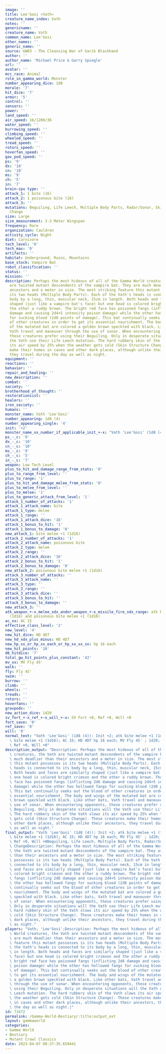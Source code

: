```yaml
---
image: ''
title: Lee'Gosi «Vath»
creature_name_index: Vath
notes: ''
genericname: ''
creature_name: Vath
common_name: Lee'Gosi
other_names: ''
generic_name: ''
source: GW03 - The Cleansing War of Garik Blackhand
author: ''
author_name: 'Michael Price & Garry Spiegle'
url: ''
avatar: ''
mcc_race: Animal
role_in_gamma_world: Monster
number_appearing_dice: 1d8
morale: '7'
hit_dice: '7'
armor: '5'
control: ''
sensors: ''
power: ''
land_speed: ''
air_speed: 16/1200/36
water_speed: ''
burrowing_speed: ''
climbing_speed: ''
wheeled_speed: ''
tread_speed: ''
rotors_speed: ''
hoverfan_speed: ''
gav_pod_speed: ''
ps: '9'
dx: '10'
cn: '10'
ms: '9'
ch: '5'
in: '7'
brain-cpu type: ''
attack_1: 1 bite (16)
attack_2: 1 poisonous bite (16)
attack_3: ''
mutations: Beguiling, Life Leech, Multiple Body Parts, Radar/Sonar, Skin Structure
  Change
size: Large
size_measurement: 2-3 Meter Wingspan
frequency: Rare
organization: Cauldron
activity_cycle: Night
diet: Carnivore
tech_level: '0'
tech_max: '0'
artifacts: ''
habitat: Underground, Ruins, Mountains
base_stock: Vampire Bat
robot_classification: ''
status: ''
mission: ''
description: Perhaps the most hideous of all of the Gamma World creatures, the Vath
  are twisted mutant descendents of the vampire bat. They are much deadlier than their
  ancestors and a meter in size. The most striking feature this mutant possesses is
  its two heads (Multiple Body Parts). Each of the Vath's heads is connected to its
  body by a long, thin, muscular neck, 15cm in length. Both heads and faces are similarly
  shaped (just like a vampire bat's face) but one head is colored bright crimson and
  the other a ruddy brown. The bright red face has poisoned fangs (inflicting 2d6
  damage and causing 2d4+5 intensity poison damage) while the other has hollowed fangs
  for sucking blood (2d8 points of damage). This bat continually seeks out the blood
  of other creatures in order to get its essential nourishment. The body and wings
  of the mutated bat are colored a golden brown speckled with black. Like other bats,
  Vath travel and maneuver through the use of sonar. When encountering opponents,
  these creatures prefer using their Beguiling. Only in desperate situations will
  the Vath use their Life Leech mutation. The hard rubbery skin of the Vath slows
  its air speed by 25% when the weather gets cold (Skin Structure Change). These creatures
  make their homes in caves and other dark places, although unlike their ancestors,
  they travel during the day as well as night.
equipment: ''
reactions: ''
behavior: ''
repair_and_healing: ''
new_description: ''
combat: ''
society: ''
brotherhood_of_thought: ''
restorationsist: ''
healers: ''
iron_society: ''
humans: ''
monster_name: Vath 'Lee'Gosi'
number_appearing: 1d8 (4)
number_appearing_single: '4'
init: '+2'
monster_name_xx_number_if_applicable_init_+-x: "Vath 'Lee'Gosi' (1d8 (4)): Init +2"
ps_-_c: '9'
dx_-_c: '10'
cn_-_c: '10'
ms_-_c: '9'
ch_-_c: '5'
in_-_c: '7'
weapon: Low Tech Level
plus_to_hit_and_damage_range_from_stats: '0'
plus_to_range_from_level: ''
plus_to_range: '1'
plus_to_hit_and_damage_melee_from_stats: '0'
plus_to_melee_from_level: ''
plus_to_melee: '1'
plus_to_generic_attack_from_level: '1'
attack_1_number_of_attacks: '1'
attack_1_attack_name: bite
attack_1_type: melee
attack_1_range: ''
attack_1_attack_dice: '16'
attack_1_bonus_to_hit: '1'
attack_1_bonus_to_damage: '0'
new_attack_1: bite melee +1 (1d16)
attack_2_number_of_attacks: '1'
attack_2_attack_name: poisonous bite
attack_2_type: melee
attack_2_range: ''
attack_2_attack_dice: '16'
attack_2_bonus_to_hit: '1'
attack_2_bonus_to_damage: '0'
new_attack_2: poisonous bite melee +1 (1d16)
attack_3_number_of_attacks: ''
attack_3_attack_name: ''
attack_3_type: ''
attack_3_range: ''
attack_3_attack_dice: ''
attack_3_bonus_to_hit: ''
attack_3_bonus_to_damage: ''
new_attack_3: ''
atk_weapon_+-x_melee_xdx_andor_weapon_+-x_missile_fire_xdx_range: atk bite melee +1
  (1d16) and poisonous bite melee +1 (1d16)
ac_xx: AC 15
effective_class_level: '2'
new_level: '4'
new_hit_dice: HD 4D7
new_hd_xdx_plus_minus: HD 4D7
new_hp_xx_or_hp_xx_each_or_hp_xx_xx_xx: hp 16 each
new_hit_points: '16'
d6_hitdice: '7'
total_gw_hit_points_plus_constant: '42'
mv_xx: MV Fly 45'
walk: ''
fly: Fly 45'
swim: ''
burrow: ''
climb: ''
wheels: ''
treads: ''
rotors: ''
hoverfans: ''
gravpods: ''
new_action_dice: 1d20
sv_fort_+-x_ref_+-x_will_+-x: SV Fort +0, Ref +0, Will +0
fort_save: '0'
ref_save: '0'
will: '0'
normal_text: "Vath 'Lee'Gosi' (1d8 (4)): Init +2; atk bite melee +1 (1d16) and poisonous\
  \ bite melee +1 (1d16); AC 15; HD 4D7 hp 16 each; MV Fly 45' ; 1d20; SV Fort +0,\
  \ Ref +0, Will +0"
description_output: "Description: Perhaps the most hideous of all of the Gamma World\
  \ creatures, the Vath are twisted mutant descendents of the vampire bat. They are\
  \ much deadlier than their ancestors and a meter in size. The most striking feature\
  \ this mutant possesses is its two heads (Multiple Body Parts). Each of the Vath's\
  \ heads is connected to its body by a long, thin, muscular neck, 15cm in length.\
  \ Both heads and faces are similarly shaped (just like a vampire bat's face) but\
  \ one head is colored bright crimson and the other a ruddy brown. The bright red\
  \ face has poisoned fangs (inflicting 2d6 damage and causing 2d4+5 intensity poison\
  \ damage) while the other has hollowed fangs for sucking blood (2d8 points of damage).\
  \ This bat continually seeks out the blood of other creatures in order to get its\
  \ essential nourishment. The body and wings of the mutated bat are colored a golden\
  \ brown speckled with black. Like other bats, Vath travel and maneuver through the\
  \ use of sonar. When encountering opponents, these creatures prefer using their\
  \ Beguiling. Only in desperate situations will the Vath use their Life Leech mutation.\
  \ The hard rubbery skin of the Vath slows its air speed by 25% when the weather\
  \ gets cold (Skin Structure Change). These creatures make their homes in caves and\
  \ other dark places, although unlike their ancestors, they travel during the day\
  \ as well as night."
final_output: "Vath 'Lee'Gosi' (1d8 (4)): Init +2; atk bite melee +1 (1d16) and poisonous\
  \ bite melee +1 (1d16); AC 15; HD 4D7 hp 16 each; MV Fly 45' ; 1d20; SV Fort +0,\
  \ Ref +0, Will +0Beguiling, Life Leech, Multiple Body Parts, Radar/Sonar, Skin Structure\
  \ ChangeDescription: Perhaps the most hideous of all of the Gamma World creatures,\
  \ the Vath are twisted mutant descendents of the vampire bat. They are much deadlier\
  \ than their ancestors and a meter in size. The most striking feature this mutant\
  \ possesses is its two heads (Multiple Body Parts). Each of the Vath's heads is\
  \ connected to its body by a long, thin, muscular neck, 15cm in length. Both heads\
  \ and faces are similarly shaped (just like a vampire bat's face) but one head is\
  \ colored bright crimson and the other a ruddy brown. The bright red face has poisoned\
  \ fangs (inflicting 2d6 damage and causing 2d4+5 intensity poison damage) while\
  \ the other has hollowed fangs for sucking blood (2d8 points of damage). This bat\
  \ continually seeks out the blood of other creatures in order to get its essential\
  \ nourishment. The body and wings of the mutated bat are colored a golden brown\
  \ speckled with black. Like other bats, Vath travel and maneuver through the use\
  \ of sonar. When encountering opponents, these creatures prefer using their Beguiling.\
  \ Only in desperate situations will the Vath use their Life Leech mutation. The\
  \ hard rubbery skin of the Vath slows its air speed by 25% when the weather gets\
  \ cold (Skin Structure Change). These creatures make their homes in caves and other\
  \ dark places, although unlike their ancestors, they travel during the day as well\
  \ as night."
players: "Vath; 'Lee'Gosi';Description: Perhaps the most hideous of all of the Gamma\
  \ World creatures, the Vath are twisted mutant descendents of the vampire bat. They\
  \ are much deadlier than their ancestors and a meter in size. The most striking\
  \ feature this mutant possesses is its two heads (Multiple Body Parts). Each of\
  \ the Vath's heads is connected to its body by a long, thin, muscular neck, 15cm\
  \ in length. Both heads and faces are similarly shaped (just like a vampire bat's\
  \ face) but one head is colored bright crimson and the other a ruddy brown. The\
  \ bright red face has poisoned fangs (inflicting 2d6 damage and causing 2d4+5 intensity\
  \ poison damage) while the other has hollowed fangs for sucking blood (2d8 points\
  \ of damage). This bat continually seeks out the blood of other creatures in order\
  \ to get its essential nourishment. The body and wings of the mutated bat are colored\
  \ a golden brown speckled with black. Like other bats, Vath travel and maneuver\
  \ through the use of sonar. When encountering opponents, these creatures prefer\
  \ using their Beguiling. Only in desperate situations will the Vath use their Life\
  \ Leech mutation. The hard rubbery skin of the Vath slows its air speed by 25% when\
  \ the weather gets cold (Skin Structure Change). These creatures make their homes\
  \ in caves and other dark places, although unlike their ancestors, they travel during\
  \ the day as well as night.|"
id: 71672
permalink: /Gamma-World-Bestiary/:title:output_ext
layout: gammaworld
categories:
- Gamma World
- Bestiary
- Mutant Crawl Classics
date: 2023-04-07 08:37:35.650441
---
```


